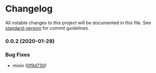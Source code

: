 # Changelog

All notable changes to this project will be documented in this file. See [standard-version](https://github.com/conventional-changelog/standard-version) for commit guidelines.

### 0.0.2 (2020-01-28)


### Bug Fixes

* mixin ([0f9d730](https://github.com/freedomsex/authenticator/commit/0f9d7309965e21901124030ff571ef4ff1704dd2))
